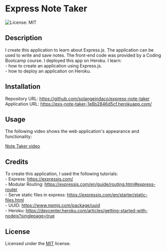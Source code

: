 # Express Note Taker

![License: MIT ](https://img.shields.io/badge/License-MIT-yellow.svg)

## Description

I create this application to learn about Express.js. The application can be used to write and save notes. The front-end code was provided by a Coding Bootcamp course. I deployed this app on Heroku.
I learn:  
    - how to create an application using Express.js.  
    - how to deploy an application on  Heroku.                       

## Installation

Repository URL: https://github.com/solangeindaco/express-note-taker      
Application URL: https://exs-note-taker-1e8b2846d5cf.herokuapp.com/

## Usage

The following video shows the web application's appearance and functionality:

[Note Taker video](https://drive.google.com/file/d/1dC6VrtnOccW6nRM4mIZbsU0GzxZcVXkI/view)      

## Credits

To create this application, I used the following tutorials:  
    - Express: https://expressjs.com/       
    - Modular Routing: https://expressjs.com/en/guide/routing.html#express-router        
    - Serve static files in express: https://expressjs.com/en/starter/static-files.html    
    - UUID: https://www.npmjs.com/package/uuid       
    - Heroku: https://devcenter.heroku.com/articles/getting-started-with-nodejs?singlepage=true                                                  

## License

Licensed under the [MIT](LICENSE) license.

